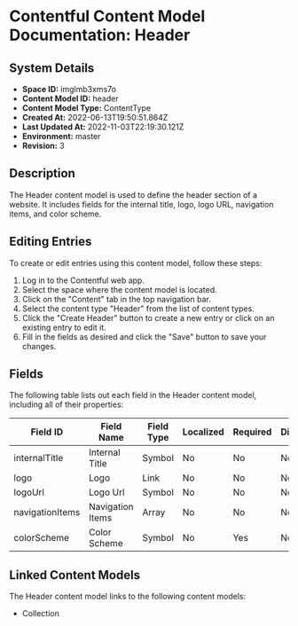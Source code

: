 # Contentful Content Model Documentation: Header

## System Details
- **Space ID:** imglmb3xms7o
- **Content Model ID:** header
- **Content Model Type:** ContentType
- **Created At:** 2022-06-13T19:50:51.864Z
- **Last Updated At:** 2022-11-03T22:19:30.121Z
- **Environment:** master
- **Revision:** 3

## Description
The Header content model is used to define the header section of a website. It includes fields for the internal title, logo, logo URL, navigation items, and color scheme.

## Editing Entries
To create or edit entries using this content model, follow these steps:
1. Log in to the Contentful web app.
2. Select the space where the content model is located.
3. Click on the "Content" tab in the top navigation bar.
4. Select the content type "Header" from the list of content types.
5. Click the "Create Header" button to create a new entry or click on an existing entry to edit it.
6. Fill in the fields as desired and click the "Save" button to save your changes.

## Fields
The following table lists out each field in the Header content model, including all of their properties:

| Field ID | Field Name | Field Type | Localized | Required | Disabled | Omitted | Link Type | Validations |
| --- | --- | --- | --- | --- | --- | --- | --- | --- |
| internalTitle | Internal Title | Symbol | No | No | No | No | N/A | N/A |
| logo | Logo | Link | No | No | No | No | Asset | N/A |
| logoUrl | Logo Url | Symbol | No | No | No | No | N/A | N/A |
| navigationItems | Navigation Items | Array | No | No | No | No | Entry | linkContentType: collection |
| colorScheme | Color Scheme | Symbol | No | Yes | No | No | N/A | N/A |

## Linked Content Models
The Header content model links to the following content models:
- Collection